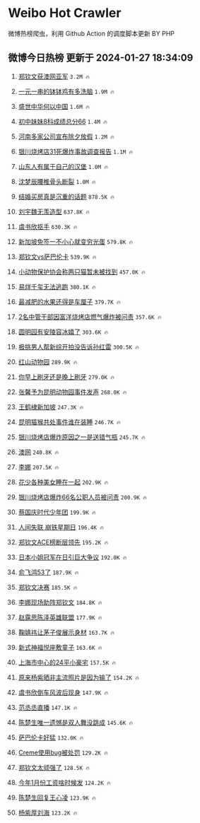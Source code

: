 # Weibo Hot Crawler 



微博热榜爬虫，利用 Github Action 的调度脚本更新 BY PHP 


## 微博今日热榜 更新于 2024-01-27 18:34:09 
1. [郑钦文获澳网亚军](https://s.weibo.com/weibo?q=%23%E9%83%91%E9%92%A6%E6%96%87%E8%8E%B7%E6%BE%B3%E7%BD%91%E4%BA%9A%E5%86%9B%23&t=31&band_rank=1&Refer=top) `3.2M 🔥` 

1. [一元一串的钵钵鸡有多洗脑](https://s.weibo.com/weibo?q=%23%E4%B8%80%E5%85%83%E4%B8%80%E4%B8%B2%E7%9A%84%E9%92%B5%E9%92%B5%E9%B8%A1%E6%9C%89%E5%A4%9A%E6%B4%97%E8%84%91%23&t=31&band_rank=2&Refer=top) `1.9M 🔥` 

1. [盛世中华何以中国](https://s.weibo.com/weibo?q=%23%E7%9B%9B%E4%B8%96%E4%B8%AD%E5%8D%8E%E4%BD%95%E4%BB%A5%E4%B8%AD%E5%9B%BD%23&t=31&band_rank=3&Refer=top) `1.6M 🔥` 

1. [初中妹妹8科成绩总分66](https://s.weibo.com/weibo?q=%23%E5%88%9D%E4%B8%AD%E5%A6%B9%E5%A6%B98%E7%A7%91%E6%88%90%E7%BB%A9%E6%80%BB%E5%88%8666%23&t=31&band_rank=4&Refer=top) `1.4M 🔥` 

1. [河南多家公司宣布除夕放假](https://s.weibo.com/weibo?q=%23%E6%B2%B3%E5%8D%97%E5%A4%9A%E5%AE%B6%E5%85%AC%E5%8F%B8%E5%AE%A3%E5%B8%83%E9%99%A4%E5%A4%95%E6%94%BE%E5%81%87%23&t=31&band_rank=5&Refer=top) `1.2M 🔥` 

1. [银川烧烤店31死爆炸事故调查报告](https://s.weibo.com/weibo?q=%23%E9%93%B6%E5%B7%9D%E7%83%A7%E7%83%A4%E5%BA%9731%E6%AD%BB%E7%88%86%E7%82%B8%E4%BA%8B%E6%95%85%E8%B0%83%E6%9F%A5%E6%8A%A5%E5%91%8A%23&t=31&band_rank=6&Refer=top) `1.1M 🔥` 

1. [山东人有属于自己的汉堡](https://s.weibo.com/weibo?q=%23%E5%B1%B1%E4%B8%9C%E4%BA%BA%E6%9C%89%E5%B1%9E%E4%BA%8E%E8%87%AA%E5%B7%B1%E7%9A%84%E6%B1%89%E5%A0%A1%23&t=31&band_rank=7&Refer=top) `1.0M 🔥` 

1. [沈梦辰腰椎骨头断裂](https://s.weibo.com/weibo?q=%23%E6%B2%88%E6%A2%A6%E8%BE%B0%E8%85%B0%E6%A4%8E%E9%AA%A8%E5%A4%B4%E6%96%AD%E8%A3%82%23&t=31&band_rank=8&Refer=top) `1.0M 🔥` 

1. [结婚买房真是沉重的话题](https://s.weibo.com/weibo?q=%23%E7%BB%93%E5%A9%9A%E4%B9%B0%E6%88%BF%E7%9C%9F%E6%98%AF%E6%B2%89%E9%87%8D%E7%9A%84%E8%AF%9D%E9%A2%98%23&t=31&band_rank=9&Refer=top) `878.5K 🔥` 

1. [刘宇魏无羡造型](https://s.weibo.com/weibo?q=%23%E5%88%98%E5%AE%87%E9%AD%8F%E6%97%A0%E7%BE%A1%E9%80%A0%E5%9E%8B%23&t=31&band_rank=10&Refer=top) `637.8K 🔥` 

1. [虞书欣抠手](https://s.weibo.com/weibo?q=%E8%99%9E%E4%B9%A6%E6%AC%A3%E6%8A%A0%E6%89%8B&t=31&band_rank=11&Refer=top) `630.3K 🔥` 

1. [新加坡免签一不小心就变穷光蛋](https://s.weibo.com/weibo?q=%23%E6%96%B0%E5%8A%A0%E5%9D%A1%E5%85%8D%E7%AD%BE%E4%B8%80%E4%B8%8D%E5%B0%8F%E5%BF%83%E5%B0%B1%E5%8F%98%E7%A9%B7%E5%85%89%E8%9B%8B%23&t=31&band_rank=12&Refer=top) `579.8K 🔥` 

1. [郑钦文vs萨巴伦卡](https://s.weibo.com/weibo?q=%23%E9%83%91%E9%92%A6%E6%96%87vs%E8%90%A8%E5%B7%B4%E4%BC%A6%E5%8D%A1%23&t=31&band_rank=13&Refer=top) `539.9K 🔥` 

1. [小动物保护协会称两只猫暂未被找到](https://s.weibo.com/weibo?q=%23%E5%B0%8F%E5%8A%A8%E7%89%A9%E4%BF%9D%E6%8A%A4%E5%8D%8F%E4%BC%9A%E7%A7%B0%E4%B8%A4%E5%8F%AA%E7%8C%AB%E6%9A%82%E6%9C%AA%E8%A2%AB%E6%89%BE%E5%88%B0%23&t=31&band_rank=14&Refer=top) `457.0K 🔥` 

1. [易烊千玺无法逃跑](https://s.weibo.com/weibo?q=%23%E6%98%93%E7%83%8A%E5%8D%83%E7%8E%BA%E6%97%A0%E6%B3%95%E9%80%83%E8%B7%91%23&t=31&band_rank=15&Refer=top) `380.1K 🔥` 

1. [最减肥的水果还得是车厘子](https://s.weibo.com/weibo?q=%E6%9C%80%E5%87%8F%E8%82%A5%E7%9A%84%E6%B0%B4%E6%9E%9C%E8%BF%98%E5%BE%97%E6%98%AF%E8%BD%A6%E5%8E%98%E5%AD%90&t=31&band_rank=16&Refer=top) `379.7K 🔥` 

1. [2名中管干部因富洋烧烤店燃气爆炸被问责](https://s.weibo.com/weibo?q=%232%E5%90%8D%E4%B8%AD%E7%AE%A1%E5%B9%B2%E9%83%A8%E5%9B%A0%E5%AF%8C%E6%B4%8B%E7%83%A7%E7%83%A4%E5%BA%97%E7%87%83%E6%B0%94%E7%88%86%E7%82%B8%E8%A2%AB%E9%97%AE%E8%B4%A3%23&t=31&band_rank=17&Refer=top) `357.6K 🔥` 

1. [圆明园有安陵容冰嬉了](https://s.weibo.com/weibo?q=%23%E5%9C%86%E6%98%8E%E5%9B%AD%E6%9C%89%E5%AE%89%E9%99%B5%E5%AE%B9%E5%86%B0%E5%AC%89%E4%BA%86%23&t=31&band_rank=18&Refer=top) `303.6K 🔥` 

1. [极挑男人帮新综开拍没告诉孙红雷](https://s.weibo.com/weibo?q=%23%E6%9E%81%E6%8C%91%E7%94%B7%E4%BA%BA%E5%B8%AE%E6%96%B0%E7%BB%BC%E5%BC%80%E6%8B%8D%E6%B2%A1%E5%91%8A%E8%AF%89%E5%AD%99%E7%BA%A2%E9%9B%B7%23&t=31&band_rank=19&Refer=top) `300.5K 🔥` 

1. [红山动物园](https://s.weibo.com/weibo?q=%E7%BA%A2%E5%B1%B1%E5%8A%A8%E7%89%A9%E5%9B%AD&t=31&band_rank=20&Refer=top) `289.9K 🔥` 

1. [你早上刷牙还是晚上刷牙](https://s.weibo.com/weibo?q=%23%E4%BD%A0%E6%97%A9%E4%B8%8A%E5%88%B7%E7%89%99%E8%BF%98%E6%98%AF%E6%99%9A%E4%B8%8A%E5%88%B7%E7%89%99%23&t=31&band_rank=21&Refer=top) `279.0K 🔥` 

1. [张馨予为昆明动物园事件发声](https://s.weibo.com/weibo?q=%23%E5%BC%A0%E9%A6%A8%E4%BA%88%E4%B8%BA%E6%98%86%E6%98%8E%E5%8A%A8%E7%89%A9%E5%9B%AD%E4%BA%8B%E4%BB%B6%E5%8F%91%E5%A3%B0%23&t=31&band_rank=22&Refer=top) `268.0K 🔥` 

1. [王鹤棣新加坡](https://s.weibo.com/weibo?q=%E7%8E%8B%E9%B9%A4%E6%A3%A3%E6%96%B0%E5%8A%A0%E5%9D%A1&t=31&band_rank=23&Refer=top) `247.3K 🔥` 

1. [昆明猫猴共处事件谁在装睡](https://s.weibo.com/weibo?q=%23%E6%98%86%E6%98%8E%E7%8C%AB%E7%8C%B4%E5%85%B1%E5%A4%84%E4%BA%8B%E4%BB%B6%E8%B0%81%E5%9C%A8%E8%A3%85%E7%9D%A1%23&t=31&band_rank=24&Refer=top) `246.7K 🔥` 

1. [银川烧烤店爆炸原因之一是送错气瓶](https://s.weibo.com/weibo?q=%23%E9%93%B6%E5%B7%9D%E7%83%A7%E7%83%A4%E5%BA%97%E7%88%86%E7%82%B8%E5%8E%9F%E5%9B%A0%E4%B9%8B%E4%B8%80%E6%98%AF%E9%80%81%E9%94%99%E6%B0%94%E7%93%B6%23&t=31&band_rank=25&Refer=top) `245.7K 🔥` 

1. [澳网](https://s.weibo.com/weibo?q=%E6%BE%B3%E7%BD%91&t=31&band_rank=26&Refer=top) `240.8K 🔥` 

1. [李娜](https://s.weibo.com/weibo?q=%E6%9D%8E%E5%A8%9C&t=31&band_rank=27&Refer=top) `207.5K 🔥` 

1. [花少各种美女睡在一起](https://s.weibo.com/weibo?q=%23%E8%8A%B1%E5%B0%91%E5%90%84%E7%A7%8D%E7%BE%8E%E5%A5%B3%E7%9D%A1%E5%9C%A8%E4%B8%80%E8%B5%B7%23&t=31&band_rank=28&Refer=top) `202.9K 🔥` 

1. [银川烧烤店爆炸66名公职人员被问责](https://s.weibo.com/weibo?q=%23%E9%93%B6%E5%B7%9D%E7%83%A7%E7%83%A4%E5%BA%97%E7%88%86%E7%82%B866%E5%90%8D%E5%85%AC%E8%81%8C%E4%BA%BA%E5%91%98%E8%A2%AB%E9%97%AE%E8%B4%A3%23&t=31&band_rank=29&Refer=top) `200.9K 🔥` 

1. [蔡国庆时代少年团](https://s.weibo.com/weibo?q=%E8%94%A1%E5%9B%BD%E5%BA%86%E6%97%B6%E4%BB%A3%E5%B0%91%E5%B9%B4%E5%9B%A2&t=31&band_rank=30&Refer=top) `199.9K 🔥` 

1. [人间失联 崩铁星期日](https://s.weibo.com/weibo?q=%E4%BA%BA%E9%97%B4%E5%A4%B1%E8%81%94%20%E5%B4%A9%E9%93%81%E6%98%9F%E6%9C%9F%E6%97%A5&t=31&band_rank=31&Refer=top) `196.4K 🔥` 

1. [郑钦文ACE榜断层领先](https://s.weibo.com/weibo?q=%23%E9%83%91%E9%92%A6%E6%96%87ACE%E6%A6%9C%E6%96%AD%E5%B1%82%E9%A2%86%E5%85%88%23&t=31&band_rank=32&Refer=top) `195.2K 🔥` 

1. [日本小姐冠军在日引巨大争议](https://s.weibo.com/weibo?q=%23%E6%97%A5%E6%9C%AC%E5%B0%8F%E5%A7%90%E5%86%A0%E5%86%9B%E5%9C%A8%E6%97%A5%E5%BC%95%E5%B7%A8%E5%A4%A7%E4%BA%89%E8%AE%AE%23&t=31&band_rank=33&Refer=top) `192.0K 🔥` 

1. [俞飞鸿53了](https://s.weibo.com/weibo?q=%E4%BF%9E%E9%A3%9E%E9%B8%BF53%E4%BA%86&t=31&band_rank=34&Refer=top) `187.9K 🔥` 

1. [郑钦文决赛](https://s.weibo.com/weibo?q=%23%E9%83%91%E9%92%A6%E6%96%87%E5%86%B3%E8%B5%9B%23&t=31&band_rank=35&Refer=top) `185.5K 🔥` 

1. [李娜现场助阵郑钦文](https://s.weibo.com/weibo?q=%23%E6%9D%8E%E5%A8%9C%E7%8E%B0%E5%9C%BA%E5%8A%A9%E9%98%B5%E9%83%91%E9%92%A6%E6%96%87%23&t=31&band_rank=36&Refer=top) `184.8K 🔥` 

1. [赵露思陈泽英雄联盟](https://s.weibo.com/weibo?q=%23%E8%B5%B5%E9%9C%B2%E6%80%9D%E9%99%88%E6%B3%BD%E8%8B%B1%E9%9B%84%E8%81%94%E7%9B%9F%23&t=31&band_rank=37&Refer=top) `177.9K 🔥` 

1. [鞠婧祎让茅子俊展示身材](https://s.weibo.com/weibo?q=%23%E9%9E%A0%E5%A9%A7%E7%A5%8E%E8%AE%A9%E8%8C%85%E5%AD%90%E4%BF%8A%E5%B1%95%E7%A4%BA%E8%BA%AB%E6%9D%90%23&t=31&band_rank=38&Refer=top) `163.7K 🔥` 

1. [新式神福悦座敷童子](https://s.weibo.com/weibo?q=%23%E6%96%B0%E5%BC%8F%E7%A5%9E%E7%A6%8F%E6%82%A6%E5%BA%A7%E6%95%B7%E7%AB%A5%E5%AD%90%23&t=31&band_rank=39&Refer=top) `163.6K 🔥` 

1. [上海市中心的24平小豪宅](https://s.weibo.com/weibo?q=%E4%B8%8A%E6%B5%B7%E5%B8%82%E4%B8%AD%E5%BF%83%E7%9A%8424%E5%B9%B3%E5%B0%8F%E8%B1%AA%E5%AE%85&t=31&band_rank=40&Refer=top) `157.5K 🔥` 

1. [原来杨紫晒非主流照片是因为输了](https://s.weibo.com/weibo?q=%23%E5%8E%9F%E6%9D%A5%E6%9D%A8%E7%B4%AB%E6%99%92%E9%9D%9E%E4%B8%BB%E6%B5%81%E7%85%A7%E7%89%87%E6%98%AF%E5%9B%A0%E4%B8%BA%E8%BE%93%E4%BA%86%23&t=31&band_rank=41&Refer=top) `154.2K 🔥` 

1. [虞书欣倒车风波后现身](https://s.weibo.com/weibo?q=%23%E8%99%9E%E4%B9%A6%E6%AC%A3%E5%80%92%E8%BD%A6%E9%A3%8E%E6%B3%A2%E5%90%8E%E7%8E%B0%E8%BA%AB%23&t=31&band_rank=42&Refer=top) `147.9K 🔥` 

1. [范丞丞直播](https://s.weibo.com/weibo?q=%E8%8C%83%E4%B8%9E%E4%B8%9E%E7%9B%B4%E6%92%AD&t=31&band_rank=43&Refer=top) `147.1K 🔥` 

1. [陈楚生唯一遗憾是双人舞没跳成](https://s.weibo.com/weibo?q=%23%E9%99%88%E6%A5%9A%E7%94%9F%E5%94%AF%E4%B8%80%E9%81%97%E6%86%BE%E6%98%AF%E5%8F%8C%E4%BA%BA%E8%88%9E%E6%B2%A1%E8%B7%B3%E6%88%90%23&t=31&band_rank=44&Refer=top) `145.6K 🔥` 

1. [萨巴伦卡好猛](https://s.weibo.com/weibo?q=%E8%90%A8%E5%B7%B4%E4%BC%A6%E5%8D%A1%E5%A5%BD%E7%8C%9B&t=31&band_rank=45&Refer=top) `132.0K 🔥` 

1. [Creme使用bug被处罚](https://s.weibo.com/weibo?q=%23Creme%E4%BD%BF%E7%94%A8bug%E8%A2%AB%E5%A4%84%E7%BD%9A%23&t=31&band_rank=46&Refer=top) `129.2K 🔥` 

1. [郑钦文太顽强了](https://s.weibo.com/weibo?q=%23%E9%83%91%E9%92%A6%E6%96%87%E5%A4%AA%E9%A1%BD%E5%BC%BA%E4%BA%86%23&t=31&band_rank=47&Refer=top) `128.5K 🔥` 

1. [今年1月份工资啥时候发](https://s.weibo.com/weibo?q=%23%E4%BB%8A%E5%B9%B41%E6%9C%88%E4%BB%BD%E5%B7%A5%E8%B5%84%E5%95%A5%E6%97%B6%E5%80%99%E5%8F%91%23&t=31&band_rank=48&Refer=top) `124.2K 🔥` 

1. [陈楚生回复王心凌](https://s.weibo.com/weibo?q=%23%E9%99%88%E6%A5%9A%E7%94%9F%E5%9B%9E%E5%A4%8D%E7%8E%8B%E5%BF%83%E5%87%8C%23&t=31&band_rank=49&Refer=top) `123.9K 🔥` 

1. [杨紫厚刘海](https://s.weibo.com/weibo?q=%23%E6%9D%A8%E7%B4%AB%E5%8E%9A%E5%88%98%E6%B5%B7%23&t=31&band_rank=50&Refer=top) `123.2K 🔥` 

